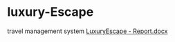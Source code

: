 # luxury-Escape
travel management system
[LuxuryEscape - Report.docx](https://github.com/Sarah-Mahmoud21/luxury-Escape/files/13693741/LuxuryEscape.-.Report.docx)
